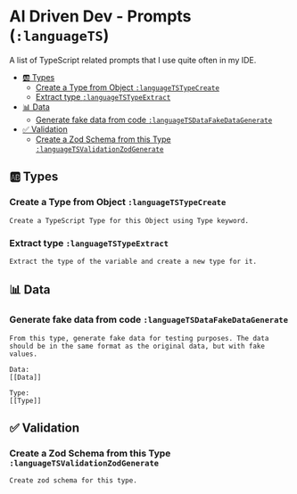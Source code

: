 # AI Driven Dev - Prompts (`:languageTS`)

A list of TypeScript related prompts that I use quite often in my IDE.

- [🆎 Types](#-types)
  - [Create a Type from Object `:languageTSTypeCreate`](#create-a-type-from-object-languagetstypecreate)
  - [Extract type `:languageTSTypeExtract`](#extract-type-languagetstypeextract)
- [📊 Data](#-data)
  - [Generate fake data from code `:languageTSDataFakeDataGenerate`](#generate-fake-data-from-code-languagetsdatafakedatagenerate)
- [✅ Validation](#-validation)
  - [Create a Zod Schema from this Type `:languageTSValidationZodGenerate`](#create-a-zod-schema-from-this-type-languagetsvalidationzodgenerate)

## 🆎 Types

### Create a Type from Object `:languageTSTypeCreate`

```text
Create a TypeScript Type for this Object using Type keyword.
```

### Extract type `:languageTSTypeExtract`

```text
Extract the type of the variable and create a new type for it.
```

## 📊 Data

### Generate fake data from code `:languageTSDataFakeDataGenerate`

```text
From this type, generate fake data for testing purposes. The data should be in the same format as the original data, but with fake values.

Data:
[[Data]]

Type:
[[Type]]
```

## ✅ Validation

### Create a Zod Schema from this Type `:languageTSValidationZodGenerate`

```text
Create zod schema for this type.
```
